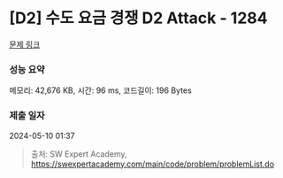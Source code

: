 # [D2] 수도 요금 경쟁 D2 Attack - 1284 

[문제 링크](https://swexpertacademy.com/main/code/problem/problemDetail.do?contestProbId=AV189xUaI8UCFAZN) 

### 성능 요약

메모리: 42,676 KB, 시간: 96 ms, 코드길이: 196 Bytes

### 제출 일자

2024-05-10 01:37



> 출처: SW Expert Academy, https://swexpertacademy.com/main/code/problem/problemList.do